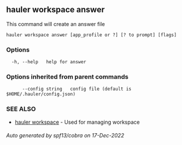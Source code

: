 ## hauler workspace answer

This command will create an answer file

```
hauler workspace answer [app_profile or ?] [? to prompt] [flags]
```

### Options

```
  -h, --help   help for answer
```

### Options inherited from parent commands

```
      --config string   config file (default is $HOME/.hauler/config.json)
```

### SEE ALSO

* [hauler workspace](hauler_workspace.md)	 - Used for managing workspace

###### Auto generated by spf13/cobra on 17-Dec-2022
